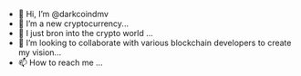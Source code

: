 - 👋 Hi, I’m @darkcoindmv
- 👀 I’m a new cryptocurrency...
- 🌱 I just bron into the crypto world ...
- 💞️ I’m looking to collaborate with various blockchain developers to create my vision...
- 📫 How to reach me ...

<!---
darkcoindmv/darkcoindmv is a ✨ special ✨ repository because its `README.md` (this file) appears on your GitHub profile.
You can click the Preview link to take a look at your changes.
--->
